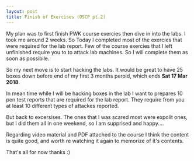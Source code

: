 ```yaml
---
layout: post
title: Finish of Exercises (OSCP pt.2)
---
```


My plan was to first finish PWK course exercies then dive in into the labs. I took me around 2 weeks. So Today I completed most of the exercies that were required for the lab report. Few of the course exercies that I left unfinished require you to to attack lab machines. So I will complete them as soon as possibile.

So my next move is to start hacking the labs. It would be great to have 25 boxes down before end of my first 3 months peroid, which ends <b>Sat 17 Mar 2018</b>. 

In mean time while I will be hacking boxes in the lab I want to prepares 10 pen test reports that are required for the lab report. They require from you at least 10 different types of attackes reported.

But back to excersises. The ones that I was scared most were expolit ones, but I did them all in one weekend, so I am supprised and happy....

Regarding video material and PDF attached to the course I think the content is quite good, and worth re watching it again to memorize of it's contents.

That's all for now thanks :)
